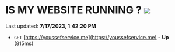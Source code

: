 # IS MY WEBSITE RUNNING ? [![](https://img.shields.io/static/v1?label=Sponsor&message=%E2%9D%A4&logo=GitHub&color=%23fe8e86)](https://github.com/sponsors/<username>)

Last updated: **7/17/2023, 1:42:20 PM**

- `GET` [https://youssefservice.me](https://youssefservice.me) - **Up** (815ms)
